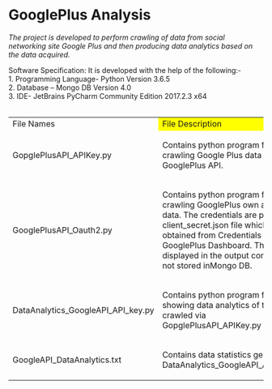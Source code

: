 <h1 bgcolor='grey'> GooglePlus Analysis</h1>
<p><i>The project is developed to perform crawling of data from social networking site  Google Plus and then producing data analytics based on the data acquired.</i></p>
Software Specification: </b>
It is developed with the help of the following:-</br>
1. Programming Language- Python Version 3.6.5</br>
2. Database – Mongo DB Version 4.0</br>
3. IDE- JetBrains PyCharm Community Edition 2017.2.3 x64 </br>
</br>
<table> 
  <tr>
    <td .bg-blue> File Names</td>
    <td bgcolor='yellow'> File Description</td>
  </tr>
  <tr>
    <td >GopglePlusAPI_APIKey.py </td>
    <td ><p>Contains python program for crawling Google Plus data via GooglePlus API. </p></td>
  </tr>
  <tr>
    <td >GooglePlusAPI_Oauth2.py </td>
    <td ><p>Contains python program for crawling GooglePlus own account data. The credentials are present in client_secret.json file which is obtained from Credentials tab of GooglePlus Dashboard. This is only displayed in the output console and not stored inMongo DB. </p></td>
  </tr>
  <tr>
    <td >DataAnalytics_GoogleAPI_API_key.py </td>
    <td ><p>Contains python program for showing data analytics of the data crawled via GopglePlusAPI_APIKey.py program.</p></td>
  </tr>
  <tr>
    <td > GoogleAPI_DataAnalytics.txt </td>
    <td ><p>Contains data statistics generated by DataAnalytics_GoogleAPI_API_key.py</p></td>
  </tr>
</table>
